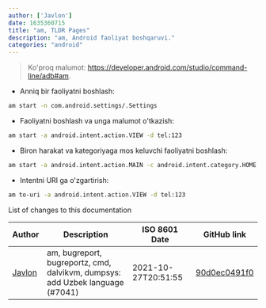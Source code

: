 ```yaml
---
author: ['Javlon']
date: 1635360715
title: "am, TLDR Pages"
description: "am, Android faoliyat boshqaruvi."
categories: "android"
---
```

> Ko'proq malumot: <https://developer.android.com/studio/command-line/adb#am>.

- Anniq bir faoliyatni boshlash:

```bash
am start -n com.android.settings/.Settings
```

- Faoliyatni boshlash va unga malumot o'tkazish:

```bash
am start -a android.intent.action.VIEW -d tel:123
```

- Biron harakat va kategoriyaga mos keluvchi faoliyatni boshlash:

```bash
am start -a android.intent.action.MAIN -c android.intent.category.HOME
```

- Intentni URI ga o'zgartirish:

```bash
am to-uri -a android.intent.action.VIEW -d tel:123
```
List of changes to this documentation


Author | Description | ISO 8601 Date | GitHub link
------|-----|-----|-----
[Javlon](mailto:56770292+javlonrahimov@users.noreply.github.com) | am, bugreport, bugreportz, cmd, dalvikvm, dumpsys: add Uzbek language (#7041) | 2021-10-27T20:51:55 | [90d0ec0491f0](https://github.com/tldr-pages/tldr/commit/90d0ec0491f0700ab86dd9a2cef848c38847c63f)


